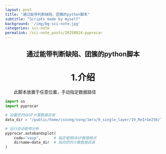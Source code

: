 ```yaml
---
layout: post
title: "通过能带判断缺陷、团簇的python脚本"
subtitle: "Scripts made by myself"
background: '/img/bg-sci-note.jpg'
categories: sci-note
permalink: /sci-note_posts/20250924-pyprocar
---
```


## <center>通过能带判断缺陷、团簇的python脚本</center>

# <center>1.介绍</center>
<p>
　　此脚本放置于任意位置，手动指定数据路径
</p>



```python
import os
import pyprocar

# 设置您的VASP计算数据目录
data_dir = "/public/home/cssong/song/1mrx/9_single_layer/19_ReIrGe2S6/TcIrGeSe/3_static_band/2_band"

# 运行自动能带分析
pyprocar.autobandsplot(
    code="vasp",      # 指定使用VASP数据格式
    dirname=data_dir  # 指向您的计算数据目录
)

```